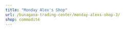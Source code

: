 ```yaml
---
title: "Monday Alex's Shop"
url: /bunagana-trading-center/monday-alexs-shop-3/
shop: commodité
---
```

